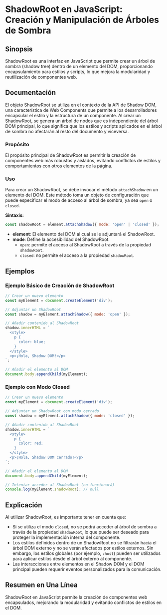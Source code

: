 <!--
Meta Description: # ShadowRoot en JavaScript: Creación y Manipulación de Árboles de Sombra ## Sinopsis ShadowRoot es una interfaz en JavaScript que permite crear un árb...
Meta Keywords: shadowroot, dom, que, shadow, árbol
-->

# ShadowRoot en JavaScript: Creación y Manipulación de Árboles de Sombra

## Sinopsis
ShadowRoot es una interfaz en JavaScript que permite crear un árbol de sombra (shadow tree) dentro de un elemento del DOM, proporcionando encapsulamiento para estilos y scripts, lo que mejora la modularidad y reutilización de componentes web.

## Documentación
El objeto ShadowRoot se utiliza en el contexto de la API de Shadow DOM, una característica de Web Components que permite a los desarrolladores encapsular el estilo y la estructura de un componente. Al crear un ShadowRoot, se genera un árbol de nodos que es independiente del árbol DOM principal, lo que significa que los estilos y scripts aplicados en el árbol de sombra no afectarán al resto del documento y viceversa.

### Propósito
El propósito principal de ShadowRoot es permitir la creación de componentes web más robustos y aislados, evitando conflictos de estilos y comportamientos con otros elementos de la página.

### Uso
Para crear un ShadowRoot, se debe invocar el método `attachShadow` en un elemento del DOM. Este método toma un objeto de configuración que puede especificar el modo de acceso al árbol de sombra, ya sea `open` o `closed`.

**Sintaxis:**
```javascript
const shadowRoot = element.attachShadow({ mode: 'open' | 'closed' });
```

- **element**: El elemento del DOM al cual se le adjuntará el ShadowRoot.
- **mode**: Define la accesibilidad del ShadowRoot. 
  - `open`: permite el acceso al ShadowRoot a través de la propiedad `shadowRoot`.
  - `closed`: no permite el acceso a la propiedad `shadowRoot`.

## Ejemplos
### Ejemplo Básico de Creación de ShadowRoot
```javascript
// Crear un nuevo elemento
const myElement = document.createElement('div');

// Adjuntar un ShadowRoot
const shadow = myElement.attachShadow({ mode: 'open' });

// Añadir contenido al ShadowRoot
shadow.innerHTML = `
  <style>
    p {
      color: blue;
    }
  </style>
  <p>¡Hola, Shadow DOM!</p>
`;

// Añadir el elemento al DOM
document.body.appendChild(myElement);
```

### Ejemplo con Modo Closed
```javascript
// Crear un nuevo elemento
const myElement = document.createElement('div');

// Adjuntar un ShadowRoot con modo cerrado
const shadow = myElement.attachShadow({ mode: 'closed' });

// Añadir contenido al ShadowRoot
shadow.innerHTML = `
  <style>
    p {
      color: red;
    }
  </style>
  <p>¡Hola, Shadow DOM cerrado!</p>
`;

// Añadir el elemento al DOM
document.body.appendChild(myElement);

// Intentar acceder al ShadowRoot (no funcionará)
console.log(myElement.shadowRoot); // null
```

## Explicación
Al utilizar ShadowRoot, es importante tener en cuenta que:
- Si se utiliza el modo `closed`, no se podrá acceder al árbol de sombra a través de la propiedad `shadowRoot`, lo que puede ser deseado para proteger la implementación interna del componente.
- Los estilos definidos dentro de un ShadowRoot no se filtrarán hacia el árbol DOM externo y no se verán afectados por estilos externos. Sin embargo, los estilos globales (por ejemplo, `:host`) pueden ser utilizados para aplicar estilos desde el árbol externo al componente.
- Las interacciones entre elementos en el Shadow DOM y el DOM principal pueden requerir eventos personalizados para la comunicación.

## Resumen en Una Línea
ShadowRoot en JavaScript permite la creación de componentes web encapsulados, mejorando la modularidad y evitando conflictos de estilos en el DOM.